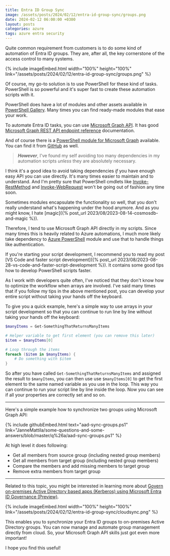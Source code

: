 ```yaml
---
title: Entra ID Group Sync
image: /assets/posts/2024/02/12/entra-id-group-sync/groups.png
date: 2024-02-12 06:00:00 +0300
layout: posts
categories: azure
tags: azure entra security
---
```

Quite common requirement from customers
is to do some kind of automation of Entra ID groups.
They are, after all, the key cornerstone of the access control to many systems.

{% include imageEmbed.html width="100%" height="100%" link="/assets/posts/2024/02/12/entra-id-group-sync/groups.png" %}

Of course, my go-to solution is to use PowerShell for these kind of tasks.
PowerShell is so powerful and it's super fast to create these automation scripts with it.

PowerShell does have a lot of modules and other assets available in [PowerShell Gallery](https://www.powershellgallery.com/).
Many times you can find ready-made modules that ease your work.

To automate Entra ID tasks, you can use [Microsoft Graph API](https://learn.microsoft.com/en-us/graph/use-the-api).
It has good [Microsoft Graph REST API endpoint reference](https://learn.microsoft.com/en-us/graph/api/overview)
documentation.

And of course there is a [PowerShell module for Microsoft Graph](https://www.powershellgallery.com/packages/Microsoft.Graph) available. You can find it from [GitHub](https://github.com/microsoftgraph/msgraph-sdk-powershell) as well.

> **_However_**, I've found my self avoiding too many dependencies in my
> automation scripts _unless_ they are absolutely necessary.

I think it's a good idea to avoid taking dependencies _if_ you have enough easy API you
can use directly. It's many times easier to maintain and to understand.
And I'm pretty sure that PowerShell cmdlets like 
[Invoke-RestMethod](https://learn.microsoft.com/en-us/powershell/module/microsoft.powershell.utility/invoke-restmethod)
and 
[Invoke-WebRequest](https://learn.microsoft.com/en-us/powershell/module/microsoft.powershell.utility/invoke-webrequest) 
won't be going out of fashion any time soon.

Sometimes modules encapsulate the functionality so well, that you don't really understand
what's happening under the hood anymore. And as you might know, I hate [magic]({% post_url 2023/08/2023-08-14-cosmosdb-and-magic %}).

Therefore, I tend to use Microsoft Graph API directly in my scripts.
Since many times this is heavily related to Azure automations, I much
more likely take dependency to [Azure PowerShell](https://learn.microsoft.com/en-us/powershell/azure) 
module and use that to handle things like authentication.

If you're starting your script development, I recommend you to read my post
[VS Code and faster script development]({% post_url 2023/08/2023-08-28-vs-code-and-faster-script-development %}). It contains some good tips how to develop PowerShell scripts faster.

As I work with developers quite often, I've noticed that they don't
know how to optimize the workflow when arrays are involved.
I've said many times that if you follow my tips in the above mentioned post, 
you can develop your entire script without taking your hands off the keyboard.

To give you a quick example, here's a simple way to use arrays in
your script development so that you can continue to run
line by line without taking your hands off the keyboard:

```powershell
$manyItems = Get-SomethingThatReturnsManyItems

# Helper variable to get first element (you can remove this later)
$item = $manyItems[0]

# Loop through the items
foreach ($item in $manyItems) {
    # Do something with $item
}
```

So after you have called `Get-SomethingThatReturnsManyItems` and assigned the result to `$manyItems`, 
you can then use use `$manyItems[0]` to get the first element
to the same named variable as you use in the loop.
This way you can continue to run your script line by line inside the loop.
Now you can see if all your properties are correctly set and so on.

---

Here's a simple example how to synchronize two groups using Microsoft Graph API:

{% include githubEmbed.html text="aad-sync-groups.ps1" link="JanneMattila/some-questions-and-some-answers/blob/master/q%26a/aad-sync-groups.ps1" %}

At high level it does following:

- Get all members from source group (including nested group members)
- Get all members from target group (including nested group members)
- Compare the members and add missing members to target group
- Remove extra members from target group

---

Related to this topic, you might be interested in learning more about
[Govern on-premises Active Directory based apps (Kerberos) using Microsoft Entra ID Governance (Preview)](https://learn.microsoft.com/en-us/entra/identity/hybrid/cloud-sync/govern-on-premises-groups).

{% include imageEmbed.html width="100%" height="100%" link="/assets/posts/2024/02/12/entra-id-group-sync/cloudsync.png" %}

This enables you to synchronize your Entra ID groups to on-premises Active Directory groups.
You can now manage and automate group management directly from cloud.
So, your Microsoft Graph API skills just got even more important!

I hope you find this useful!
